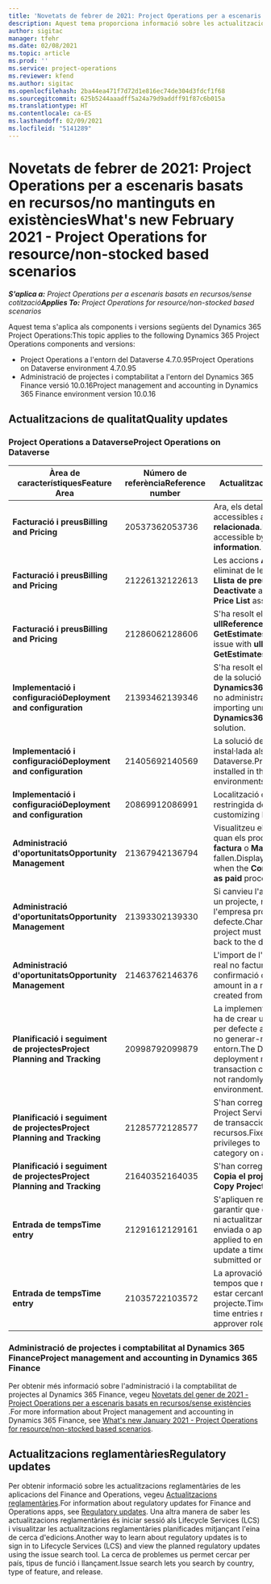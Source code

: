 ```yaml
---
title: 'Novetats de febrer de 2021: Project Operations per a escenaris basats en recursos/no mantinguts en existències'
description: Aquest tema proporciona informació sobre les actualitzacions de qualitat disponibles en el llançament de febrer de 2021 del Project Operations per a escenaris de recursos/sense existències.
author: sigitac
manager: tfehr
ms.date: 02/08/2021
ms.topic: article
ms.prod: ''
ms.service: project-operations
ms.reviewer: kfend
ms.author: sigitac
ms.openlocfilehash: 2ba44ea471f7d72d1e816ec74de304d3fdcf1f68
ms.sourcegitcommit: 625b5244aaadff5a24a79d9addff91f87c6b015a
ms.translationtype: HT
ms.contentlocale: ca-ES
ms.lasthandoff: 02/09/2021
ms.locfileid: "5141289"
---
```

# <a name="whats-new-february-2021---project-operations-for-resourcenon-stocked-based-scenarios"></a><span data-ttu-id="9cea1-103">Novetats de febrer de 2021: Project Operations per a escenaris basats en recursos/no mantinguts en existències</span><span class="sxs-lookup"><span data-stu-id="9cea1-103">What's new February 2021 - Project Operations for resource/non-stocked based scenarios</span></span>

<span data-ttu-id="9cea1-104">_**S'aplica a:** Project Operations per a escenaris basats en recursos/sense cotització_</span><span class="sxs-lookup"><span data-stu-id="9cea1-104">_**Applies To:** Project Operations for resource/non-stocked based scenarios_</span></span>

<span data-ttu-id="9cea1-105">Aquest tema s'aplica als components i versions següents del Dynamics 365 Project Operations:</span><span class="sxs-lookup"><span data-stu-id="9cea1-105">This topic applies to the following Dynamics 365 Project Operations components and versions:</span></span>

- <span data-ttu-id="9cea1-106">Project Operations a l'entorn del Dataverse 4.7.0.95</span><span class="sxs-lookup"><span data-stu-id="9cea1-106">Project Operations on Dataverse environment 4.7.0.95</span></span>
- <span data-ttu-id="9cea1-107">Administració de projectes i comptabilitat a l'entorn del Dynamics 365 Finance versió 10.0.16</span><span class="sxs-lookup"><span data-stu-id="9cea1-107">Project management and accounting in Dynamics 365 Finance environment version 10.0.16</span></span> 

## <a name="quality-updates"></a><span data-ttu-id="9cea1-108">Actualitzacions de qualitat</span><span class="sxs-lookup"><span data-stu-id="9cea1-108">Quality updates</span></span>

### <a name="project-operations-on-dataverse"></a><span data-ttu-id="9cea1-109">Project Operations a Dataverse</span><span class="sxs-lookup"><span data-stu-id="9cea1-109">Project Operations on Dataverse</span></span>

| <span data-ttu-id="9cea1-110">**Àrea de característiques**</span><span class="sxs-lookup"><span data-stu-id="9cea1-110">**Feature Area**</span></span> | <span data-ttu-id="9cea1-111">**Número de referència**</span><span class="sxs-lookup"><span data-stu-id="9cea1-111">**Reference number**</span></span> | <span data-ttu-id="9cea1-112">**Actualització de qualitat**</span><span class="sxs-lookup"><span data-stu-id="9cea1-112">**Quality update**</span></span> |
| --- | --- | --- |
| <span data-ttu-id="9cea1-113">**Facturació i preus**</span><span class="sxs-lookup"><span data-stu-id="9cea1-113">**Billing and Pricing**</span></span> | <span data-ttu-id="9cea1-114">2053736</span><span class="sxs-lookup"><span data-stu-id="9cea1-114">2053736</span></span> | <span data-ttu-id="9cea1-115">Ara, els detalls de la línia de factura estan accessibles anant a **Factura** > **Informació relacionada**.</span><span class="sxs-lookup"><span data-stu-id="9cea1-115">Invoice line details are now accessible by going to **Invoice** > **Related information**.</span></span> |
| <span data-ttu-id="9cea1-116">**Facturació i preus**</span><span class="sxs-lookup"><span data-stu-id="9cea1-116">**Billing and Pricing**</span></span> | <span data-ttu-id="9cea1-117">2122613</span><span class="sxs-lookup"><span data-stu-id="9cea1-117">2122613</span></span> | <span data-ttu-id="9cea1-118">Les accions **Activa** i **Desactiva** s'han eliminat de les entitats de l'associació **Llista de preus**.</span><span class="sxs-lookup"><span data-stu-id="9cea1-118">The **Activate** and **Deactivate** actions were removed from the **Price List** association entities.</span></span> |
| <span data-ttu-id="9cea1-119">**Facturació i preus**</span><span class="sxs-lookup"><span data-stu-id="9cea1-119">**Billing and Pricing**</span></span> | <span data-ttu-id="9cea1-120">2128606</span><span class="sxs-lookup"><span data-stu-id="9cea1-120">2128606</span></span> | <span data-ttu-id="9cea1-121">S'ha resolt el problema amb **ullReferenceException** al complement **GetEstimatesForProject**.</span><span class="sxs-lookup"><span data-stu-id="9cea1-121">Resolved the issue with **ullReferenceException** in the **GetEstimatesForProject** plug-in.</span></span> |
| <span data-ttu-id="9cea1-122">**Implementació i configuració**</span><span class="sxs-lookup"><span data-stu-id="9cea1-122">**Deployment and configuration**</span></span> | <span data-ttu-id="9cea1-123">2139346</span><span class="sxs-lookup"><span data-stu-id="9cea1-123">2139346</span></span> | <span data-ttu-id="9cea1-124">S'ha resolt el problema amb la importació de la solució **Dynamics365ProjectOperationsDualWrite** no administrada.</span><span class="sxs-lookup"><span data-stu-id="9cea1-124">Resolved the issue with importing unmanaged **Dynamics365ProjectOperationsDualWrite** solution.</span></span> |
| <span data-ttu-id="9cea1-125">**Implementació i configuració**</span><span class="sxs-lookup"><span data-stu-id="9cea1-125">**Deployment and configuration**</span></span> | <span data-ttu-id="9cea1-126">2140569</span><span class="sxs-lookup"><span data-stu-id="9cea1-126">2140569</span></span> | <span data-ttu-id="9cea1-127">La solució del projecte no pot estar instal·lada als entorns d'equip del Dataverse.</span><span class="sxs-lookup"><span data-stu-id="9cea1-127">Project solution must not be installed in the Dataverse Teams environments.</span></span> |
| <span data-ttu-id="9cea1-128">**Implementació i configuració**</span><span class="sxs-lookup"><span data-stu-id="9cea1-128">**Deployment and configuration**</span></span> | <span data-ttu-id="9cea1-129">2086991</span><span class="sxs-lookup"><span data-stu-id="9cea1-129">2086991</span></span> | <span data-ttu-id="9cea1-130">Localització de la personalització restringida dels recursos web.</span><span class="sxs-lookup"><span data-stu-id="9cea1-130">Restricted customizing localization of web resources.</span></span> |
| <span data-ttu-id="9cea1-131">**Administració d'oportunitats**</span><span class="sxs-lookup"><span data-stu-id="9cea1-131">**Opportunity Management**</span></span> | <span data-ttu-id="9cea1-132">2136794</span><span class="sxs-lookup"><span data-stu-id="9cea1-132">2136794</span></span> | <span data-ttu-id="9cea1-133">Visualitzeu el missatge d'error correcte quan els processos **Confirmació de la factura** o **Marca la factura com a pagada** fallen.</span><span class="sxs-lookup"><span data-stu-id="9cea1-133">Display the correct error message when the **Confirm invoice** or **Mark invoice as paid** processes fail.</span></span> |
| <span data-ttu-id="9cea1-134">**Administració d'oportunitats**</span><span class="sxs-lookup"><span data-stu-id="9cea1-134">**Opportunity Management**</span></span> | <span data-ttu-id="9cea1-135">2139330</span><span class="sxs-lookup"><span data-stu-id="9cea1-135">2139330</span></span> | <span data-ttu-id="9cea1-136">Si canvieu l'administrador del projecte en un projecte, no cal tornar a restablir l'empresa propietària al valor per defecte.</span><span class="sxs-lookup"><span data-stu-id="9cea1-136">Changing the Project manager on a project must not reset the owning company back to the default value.</span></span> |
| <span data-ttu-id="9cea1-137">**Administració d'oportunitats**</span><span class="sxs-lookup"><span data-stu-id="9cea1-137">**Opportunity Management**</span></span> | <span data-ttu-id="9cea1-138">2146376</span><span class="sxs-lookup"><span data-stu-id="9cea1-138">2146376</span></span> | <span data-ttu-id="9cea1-139">L'import de l'impost corregit en un valor real no facturable es crea a partir de la confirmació de la factura.</span><span class="sxs-lookup"><span data-stu-id="9cea1-139">Corrected tax amount in a non-chargeable actual is created from invoice confirmation.</span></span> |
| <span data-ttu-id="9cea1-140">**Planificació i seguiment de projectes**</span><span class="sxs-lookup"><span data-stu-id="9cea1-140">**Project Planning and Tracking**</span></span> | <span data-ttu-id="9cea1-141">2099879</span><span class="sxs-lookup"><span data-stu-id="9cea1-141">2099879</span></span> | <span data-ttu-id="9cea1-142">La implementació de l'entorn del Dataverse ha de crear una categoria de transacció per defecte amb un identificador estàtic i no generar-ne aleatòriament un per entorn.</span><span class="sxs-lookup"><span data-stu-id="9cea1-142">The Dataverse environment deployment must create a default transaction category with a static ID and not randomly generate one per environment.</span></span> |
| <span data-ttu-id="9cea1-143">**Planificació i seguiment de projectes**</span><span class="sxs-lookup"><span data-stu-id="9cea1-143">**Project Planning and Tracking**</span></span> | <span data-ttu-id="9cea1-144">2128577</span><span class="sxs-lookup"><span data-stu-id="9cea1-144">2128577</span></span> | <span data-ttu-id="9cea1-145">S'han corregit els privilegis d'usuari del Project Service per actualitzar la categoria de transaccions en una assignació de recursos.</span><span class="sxs-lookup"><span data-stu-id="9cea1-145">Fixed the Project service user privileges to update the transaction category on a resource assignment.</span></span> |
| <span data-ttu-id="9cea1-146">**Planificació i seguiment de projectes**</span><span class="sxs-lookup"><span data-stu-id="9cea1-146">**Project Planning and Tracking**</span></span> | <span data-ttu-id="9cea1-147">2164035</span><span class="sxs-lookup"><span data-stu-id="9cea1-147">2164035</span></span> | <span data-ttu-id="9cea1-148">S'han corregit problemes amb la funció **Copia el projecte**.</span><span class="sxs-lookup"><span data-stu-id="9cea1-148">Fixed issues with the **Copy Project** function.</span></span> |
| <span data-ttu-id="9cea1-149">**Entrada de temps**</span><span class="sxs-lookup"><span data-stu-id="9cea1-149">**Time entry**</span></span> | <span data-ttu-id="9cea1-150">2129161</span><span class="sxs-lookup"><span data-stu-id="9cea1-150">2129161</span></span> | <span data-ttu-id="9cea1-151">S'apliquen restriccions més ajustades per garantir que els usuaris no poden canviar ni actualitzar una entrada de temps enviada o aprovada.</span><span class="sxs-lookup"><span data-stu-id="9cea1-151">Tighter restrictions are applied to ensure users can't change and update a time entry that has been submitted or approved.</span></span> |
| <span data-ttu-id="9cea1-152">**Entrada de temps**</span><span class="sxs-lookup"><span data-stu-id="9cea1-152">**Time entry**</span></span> | <span data-ttu-id="9cea1-153">2103572</span><span class="sxs-lookup"><span data-stu-id="9cea1-153">2103572</span></span> | <span data-ttu-id="9cea1-154">La aprovació de temps per a entrades de tempos que no són de projecte no pot estar cercant funció d'aprovador de projecte.</span><span class="sxs-lookup"><span data-stu-id="9cea1-154">Time approval for non-project time entries must not be looking for project approver role.</span></span> |

### <a name="project-management-and-accounting-in-dynamics-365-finance"></a><span data-ttu-id="9cea1-155">Administració de projectes i comptabilitat al Dynamics 365 Finance</span><span class="sxs-lookup"><span data-stu-id="9cea1-155">Project management and accounting in Dynamics 365 Finance</span></span> 

<span data-ttu-id="9cea1-156">Per obtenir més informació sobre l'administració i la comptabilitat de projectes al Dynamics 365 Finance, vegeu [Novetats del gener de 2021 - Project Operations per a escenaris basats en recursos/sense existències](whats-new-jan-2021-resource-based.md) .</span><span class="sxs-lookup"><span data-stu-id="9cea1-156">For more information about Project management and accounting in Dynamics 365 Finance, see [What's new January 2021 - Project Operations for resource/non-stocked based scenarios](whats-new-jan-2021-resource-based.md).</span></span>


## <a name="regulatory-updates"></a><span data-ttu-id="9cea1-157">Actualitzacions reglamentàries</span><span class="sxs-lookup"><span data-stu-id="9cea1-157">Regulatory updates</span></span>

<span data-ttu-id="9cea1-158">Per obtenir informació sobre les actualitzacions reglamentàries de les aplicacions del Finance and Operations, vegeu [Actualitzacions reglamentàries](https://docs.microsoft.com/dynamics365/finance/localizations/regulatory-updates).</span><span class="sxs-lookup"><span data-stu-id="9cea1-158">For information about regulatory updates for Finance and Operations apps, see [Regulatory updates](https://docs.microsoft.com/dynamics365/finance/localizations/regulatory-updates).</span></span> <span data-ttu-id="9cea1-159">Una altra manera de saber les actualitzacions reglamentàries és iniciar sessió als Lifecycle Services (LCS) i visualitzar les actualitzacions reglamentàries planificades mitjançant l'eina de cerca d'edicions.</span><span class="sxs-lookup"><span data-stu-id="9cea1-159">Another way to learn about regulatory updates is to sign in to Lifecycle Services (LCS) and view the planned regulatory updates using the issue search tool.</span></span> <span data-ttu-id="9cea1-160">La cerca de problemes us permet cercar per país, tipus de funció i llançament.</span><span class="sxs-lookup"><span data-stu-id="9cea1-160">Issue search lets you search by country, type of feature, and release.</span></span>
